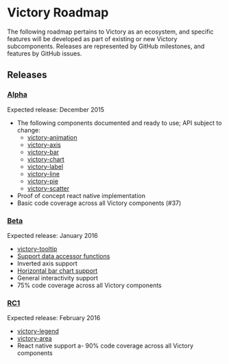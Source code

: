 # Victory Roadmap

The following roadmap pertains to Victory as an ecosystem, and specific features will be developed as part of existing or new Victory subcomponents. Releases are represented by GitHub milestones, and features by GitHub issues.

## Releases

### [Alpha](https://github.com/FormidableLabs/victory/milestones/Alpha)

Expected release: December 2015

- The following components documented and ready to use; API subject to change:
  - [victory-animation](https://github.com/FormidableLabs/victory-animation)
  - [victory-axis](https://github.com/FormidableLabs/victory-axis)
  - [victory-bar](https://github.com/FormidableLabs/victory-bar)
  - [victory-chart](https://github.com/FormidableLabs/victory-chart)
  - [victory-label](https://github.com/FormidableLabs/victory-label)
  - [victory-line](https://github.com/FormidableLabs/victory-line)
  - [victory-pie](https://github.com/FormidableLabs/victory-pie)
  - [victory-scatter](https://github.com/FormidableLabs/victory-scatter)
- Proof of concept react native implementation
- Basic code coverage across all Victory components (#37)

### [Beta](https://github.com/FormidableLabs/victory/milestones/Beta)

Expected release: January 2016

- [victory-tooltip](https://github.com/FormidableLabs/victory/issues/83)
- [Support data accessor functions](https://github.com/FormidableLabs/victory/issues/84)
- Inverted axis support
- [Horizontal bar chart support](https://github.com/FormidableLabs/victory/issues/36)
- General interactivity support
- 75% code coverage across all Victory components

### [RC1](https://github.com/FormidableLabs/victory/milestones/RC1)

Expected release: February 2016

- [victory-legend](https://github.com/FormidableLabs/victory/issues/35)
- [victory-area](https://github.com/FormidableLabs/victory/issues/40)
- React native support
a- 90% code coverage across all Victory components

